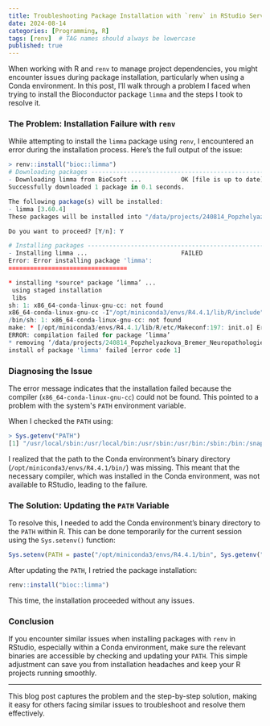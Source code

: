 ```yaml
---
title: Troubleshooting Package Installation with `renv` in RStudio Server
date: 2024-08-14
categories: [Programming, R]
tags: [renv]  # TAG names should always be lowercase
published: true
---
```


When working with R and `renv` to manage project dependencies, you might encounter issues during package installation, particularly when using a Conda environment. In this post, I’ll walk through a problem I faced when trying to install the Bioconductor package `limma` and the steps I took to resolve it.

### The Problem: Installation Failure with `renv`

While attempting to install the `limma` package using `renv`, I encountered an error during the installation process. Here’s the full output of the issue:

```r
> renv::install("bioc::limma")
# Downloading packages -------------------------------------------------------
- Downloading limma from BioCsoft ...           OK [file is up to date]
Successfully downloaded 1 package in 0.1 seconds.

The following package(s) will be installed:
- limma [3.60.4]
These packages will be installed into "/data/projects/240814_Popzhelyazkova_Bremer_Neuropathologie_DNAmArray/analysis/renv/library/linux-ubuntu-jammy/R-4.4/x86_64-conda-linux-gnu".

Do you want to proceed? [Y/n]: Y

# Installing packages --------------------------------------------------------
- Installing limma ...                          FAILED
Error: Error installing package 'limma':
=================================

* installing *source* package ‘limma’ ...
 using staged installation
 libs
sh: 1: x86_64-conda-linux-gnu-cc: not found
x86_64-conda-linux-gnu-cc -I"/opt/miniconda3/envs/R4.4.1/lib/R/include" -DNDEBUG   -DNDEBUG -D_FORTIFY_SOURCE=2 -O2 -isystem /opt/miniconda3/envs/R4.4.1/include -I/opt/miniconda3/envs/R4.4.1/include -Wl,-rpath-link,/opt/miniconda3/envs/R4.4.1/lib    -fpic  -march=nocona -mtune=haswell -ftree-vectorize -fPIC -fstack-protector-strong -fno-plt -O2 -ffunction-sections -pipe -isystem /opt/miniconda3/envs/R4.4.1/include -fdebug-prefix-map=/home/conda/feedstock_root/build_artifacts/r-base-split_1723488707222/work=/usr/local/src/conda/r-base-4.4.1 -fdebug-prefix-map=/opt/miniconda3/envs/R4.4.1=/usr/local/src/conda-prefix  -c init.c -o init.o
/bin/sh: 1: x86_64-conda-linux-gnu-cc: not found
make: * [/opt/miniconda3/envs/R4.4.1/lib/R/etc/Makeconf:197: init.o] Error 127
ERROR: compilation failed for package ‘limma’
* removing ‘/data/projects/240814_Popzhelyazkova_Bremer_Neuropathologie_DNAmArray/analysis/renv/staging/1/limma’
install of package 'limma' failed [error code 1]
```

### Diagnosing the Issue

The error message indicates that the installation failed because the compiler (`x86_64-conda-linux-gnu-cc`) could not be found. This pointed to a problem with the system's `PATH` environment variable.

When I checked the `PATH` using:

```r
> Sys.getenv("PATH")
[1] "/usr/local/sbin:/usr/local/bin:/usr/sbin:/usr/bin:/sbin:/bin:/snap/bin:/usr/lib/rstudio-server/bin/quarto/bin:/usr/lib/rstudio-server/bin/postback"
```

I realized that the path to the Conda environment’s binary directory (`/opt/miniconda3/envs/R4.4.1/bin/`) was missing. This meant that the necessary compiler, which was installed in the Conda environment, was not available to RStudio, leading to the failure.

### The Solution: Updating the `PATH` Variable

To resolve this, I needed to add the Conda environment’s binary directory to the `PATH` within R. This can be done temporarily for the current session using the `Sys.setenv()` function:

```r
Sys.setenv(PATH = paste("/opt/miniconda3/envs/R4.4.1/bin", Sys.getenv("PATH"), sep = ":"))
```

After updating the `PATH`, I retried the package installation:

```r
renv::install("bioc::limma")
```

This time, the installation proceeded without any issues.

### Conclusion

If you encounter similar issues when installing packages with `renv` in RStudio, especially within a Conda environment, make sure the relevant binaries are accessible by checking and updating your `PATH`. This simple adjustment can save you from installation headaches and keep your R projects running smoothly.

---

This blog post captures the problem and the step-by-step solution, making it easy for others facing similar issues to troubleshoot and resolve them effectively.
